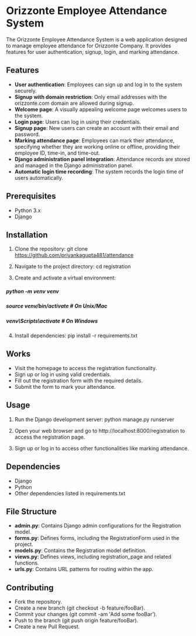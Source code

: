 # Orizzonte Employee Attendance System

The Orizzonte Employee Attendance System is a web application designed to manage employee attendance for Orizzonte Company. It provides features for user authentication, signup, login, and marking attendance.

## Features

- **User authentication**: Employees can sign up and log in to the system securely.
- **Signup with domain restriction**: Only email addresses with the orizzonte.com domain are allowed during signup.
- **Welcome page**: A visually appealing welcome page welcomes users to the system.
- **Login page**: Users can log in using their credentials.
- **Signup page**: New users can create an account with their email and password.
- **Marking attendance page**: Employees can mark their attendance, specifying whether they are working online or offline, providing their employee ID, time-in, and time-out.
- **Django administration panel integration**: Attendance records are stored and managed in the Django administration panel.
- **Automatic login time recording**: The system records the login time of users automatically.


## Prerequisites

- Python 3.x
- Django

## Installation

1. Clone the repository:
git clone https://github.com/priyankagupta481/attendance

2. Navigate to the project directory:
cd registration


3. Create and activate a virtual environment:
##### python -m venv venv
##### source venv/bin/activate # On Unix/Mac
##### venv\Scripts\activate # On Windows


4. Install dependencies:
pip install -r requirements.txt

## Works

- Visit the homepage to access the registration functionality.
- Sign up or log in using valid credentials.
- Fill out the registration form with the required details.
- Submit the form to mark your attendance.

## Usage

1. Run the Django development server:
python manage.py runserver

2. Open your web browser and go to http://localhost:8000/registration to access the registration page.

3. Sign up or log in to access other functionalities like marking attendance.

## Dependencies
- Django
- Python
- Other dependencies listed in requirements.txt

## File Structure
- **admin.py**: Contains Django admin configurations for the Registration model.
- **forms.py**: Defines forms, including the RegistrationForm used in the project.
- **models.py**: Contains the Registration model definition.
- **views.py**: Defines views, including registration_page and related functions.
- **urls.py**: Contains URL patterns for routing within the app.


## Contributing
- Fork the repository.
- Create a new branch (git checkout -b feature/fooBar).
- Commit your changes (git commit -am 'Add some fooBar').
- Push to the branch (git push origin feature/fooBar).
- Create a new Pull Request.
